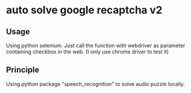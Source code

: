 # auto solve google recaptcha v2

## Usage
Using python selenium.
Just call the function with webdriver as parameter containing checkbox in the web. (I only use chrome driver to test it)

## Principle
Using python package "speech_recognition" to solve audio puzzle locally.
